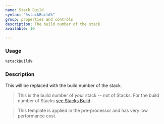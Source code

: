 ```yaml
---
name: Stack Build
syntax: "%stackBuild%"
group: properties and controls
description: The build number of the stack
available: 10

---
```




### Usage

```html
%stackBuild%
```


### Description

This will be replaced with the build number of the stack.

> This is the build number of *your* stack -- not of Stacks. For the build number of Stacks [see Stacks Build](../stacksBuild).

> This template is applied in the pre-processor and has very low performance cost.
